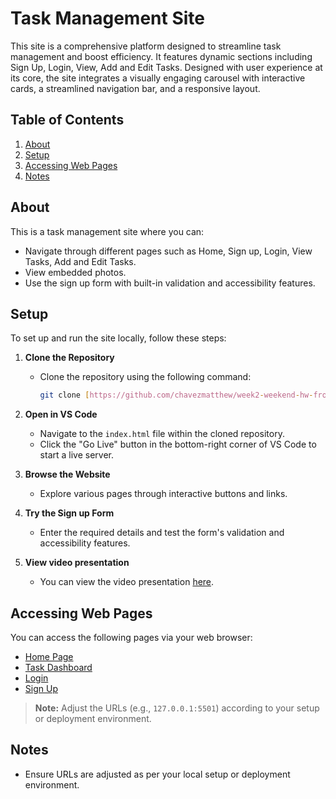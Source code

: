 # Task Management Site

This site is a comprehensive platform designed to streamline task management and boost efficiency. It features dynamic sections including Sign Up, Login, View, Add and Edit Tasks. Designed with user experience at its core, the site integrates a visually engaging carousel with interactive cards, a streamlined navigation bar, and a responsive layout.

## Table of Contents
1. [About](#about)
2. [Setup](#setup)
3. [Accessing Web Pages](#accessing-web-pages)
4. [Notes](#notes)


## About

This is a task management site where you can:
- Navigate through different pages such as Home, Sign up, Login, View Tasks, Add and Edit Tasks.
- View embedded photos.
- Use the sign up form with built-in validation and accessibility features.

## Setup

To set up and run the site locally, follow these steps:

1. **Clone the Repository**
   - Clone the repository using the following command:
     ```bash
     git clone [https://github.com/chavezmatthew/week2-weekend-hw-frontend.git]
     ```
2. **Open in VS Code**
   - Navigate to the `index.html` file within the cloned repository.
   - Click the "Go Live" button in the bottom-right corner of VS Code to start a live server.

3. **Browse the Website**
   - Explore various pages through interactive buttons and links.

4. **Try the Sign up Form**
   - Enter the required details and test the form's validation and accessibility features.

6. **View video presentation**
   - You can view the video presentation [here](https://1drv.ms/v/s!AsJnTXvtE-iNmpw1_4rf-fQcw5sXIg?e=8NCwUj).

## Accessing Web Pages

You can access the following pages via your web browser:

- [Home Page](http://127.0.0.1:5500/index.html)
- [Task Dashboard](http://127.0.0.1:5500/pages/view_all.html)
- [Login](http://127.0.0.1:5500/pages/login.html)
- [Sign Up](http://127.0.0.1:5500/pages/sign_up.html)

> **Note:** Adjust the URLs (e.g., `127.0.0.1:5501`) according to your setup or deployment environment.

## Notes

- Ensure URLs are adjusted as per your local setup or deployment environment.